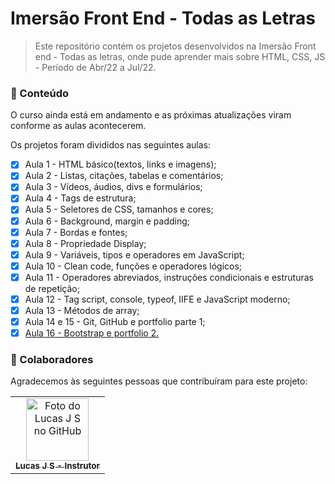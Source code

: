 # Imersão Front End - Todas as Letras

> Este repositório contém os projetos desenvolvidos na Imersão Front end - Todas as letras, onde pude aprender mais sobre HTML, CSS, JS - Período de Abr/22 a Jul/22.

<h3> 📁 Conteúdo</h3>

O curso ainda está em andamento e as próximas atualizações viram conforme as aulas acontecerem.

Os projetos foram divididos nas seguintes aulas:

- [x] Aula 1 - HTML básico(textos, links e imagens);
- [x] Aula 2 - Listas, citações, tabelas e comentários;
- [x] Aula 3 - Vídeos, áudios, divs e formulários;
- [x] Aula 4 - Tags de estrutura;
- [x] Aula 5 - Seletores de CSS, tamanhos e cores;
- [x] Aula 6 - Background, margin e padding;
- [x] Aula 7 - Bordas e fontes;
- [x] Aula 8 - Propriedade Display;
- [x] Aula 9 - Variáveis, tipos e operadores em JavaScript;
- [x] Aula 10 - Clean code, funções e operadores lógicos;
- [x] Aula 11 - Operadores abreviados, instruções condicionais e estruturas de repetição;
- [x] Aula 12 - Tag script, console, typeof, IIFE e JavaScript moderno;
- [x] Aula 13 - Métodos de array;
- [x] Aula 14 e 15 - Git, GitHub e portfolio parte 1;
- [x] <a href="https://github.com/rendell-arruda/portfolio">Aula 16 - Bootstrap e portfolio 2.</a>

### 🤝 Colaboradores

Agradecemos às seguintes pessoas que contribuíram para este projeto:

<table>
  <tr>
    <td align="center">
      <a href="https://github.com/lucasjs">
        <img src="https://avatars.githubusercontent.com/u/14945222?v=4" width="100px;" alt="Foto do Lucas J S no GitHub"/ target="_blanck" ><br>
        <sub>
          <b>Lucas J S - Instrutor</b>
        </sub>
      </a>
    </td>
  </tr>
</table>
